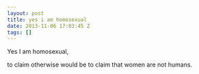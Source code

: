 ```yaml
---
layout: post
title: yes i am homosexual
date: 2013-11-06 17:03:45 Z
tags: []
---
```

Yes I am homosexual,

to claim otherwise would be to claim that women are not humans.

